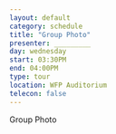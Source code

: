 ```yaml
---
layout: default
category: schedule
title: "Group Photo"
presenter: _________
day: wednesday
start: 03:30PM
end: 04:00PM
type: tour
location: WFP Auditorium
telecon: false
---
```


Group Photo

